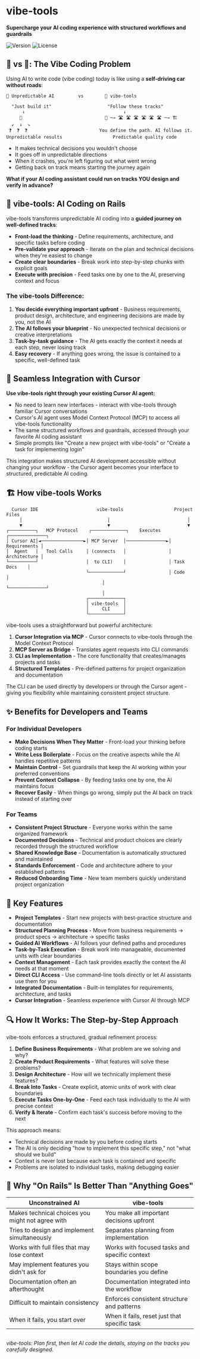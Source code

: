 # vibe-tools

**Supercharge your AI coding experience with structured workflows and guardrails**

 ![Version](https://img.shields.io/badge/version-0.1.0-blue.svg)
 ![License](https://img.shields.io/badge/license-MIT-green.svg)

## 🚗 vs 🚄: The Vibe Coding Problem

Using AI to write code (vibe coding) today is like using a **self-driving car without roads**:

```
🚗 Unpredictable AI         vs        🚄 vibe-tools
  
  "Just build it"                     "Follow these tracks"
      ↓                                     ↓
     🧠                               🧠 ─→ 🛣️ 🛣️ 🛣️ 🛣️ 🛣️ 🛣️ ─→ 🏗️
  ↙️  ↓  ↘️                         
 ❓  ❓  ❓                           You define the path. AI follows it.
Unpredictable results                   Predictable quality code
```

* It makes technical decisions you wouldn't choose
* It goes off in unpredictable directions
* When it crashes, you're left figuring out what went wrong
* Getting back on track means starting the journey again

**What if your AI coding assistant could run on tracks YOU design and verify in advance?**

## 🚄 vibe-tools: AI Coding on Rails

vibe-tools transforms unpredictable AI coding into a **guided journey on well-defined tracks**:

* **Front-load the thinking** - Define requirements, architecture, and specific tasks before coding
* **Pre-validate your approach** - Iterate on the plan and technical decisions when they're easiest to change
* **Create clear boundaries** - Break work into step-by-step chunks with explicit goals
* **Execute with precision** - Feed tasks one by one to the AI, preserving context and focus

### The vibe-tools Difference:



1. **You decide everything important upfront** - Business requirements, product design, architecture, and engineering decisions are made by you, not the AI
2. **The AI follows your blueprint** - No unexpected technical decisions or creative interpretations
3. **Task-by-task guidance** - The AI gets exactly the context it needs at each step, never losing track
4. **Easy recovery** - If anything goes wrong, the issue is contained to a specific, well-defined task

## 💫 Seamless Integration with Cursor

**Use vibe-tools right through your existing Cursor AI agent:**

* No need to learn new interfaces - interact with vibe-tools through familiar Cursor conversations
* Cursor's AI agent uses Model Context Protocol (MCP) to access all vibe-tools functionality
* The same structured workflows and guardrails, accessed through your favorite AI coding assistant
* Simple prompts like "Create a new project with vibe-tools" or "Create a task for implementing login"

This integration makes structured AI development accessible without changing your workflow - the Cursor agent becomes your interface to structured, predictable AI coding.

## 🏗️ How vibe-tools Works

```
  Cursor IDE                      vibe-tools                   Project Files
     │                                │                             │
     ▼                                ▼                             ▼
┌──────────┐   MCP Protocol    ┌─────────────┐    Executes    ┌──────────────┐
│ Cursor AI│◄────────────────►│ MCP Server  │───────────────►│ Requirements │
│  Agent   │   Tool Calls     │ (connects   │                │ Architecture │
└──────────┘                  │  to CLI)    │                │ Task Docs    │
                              └─────────────┘                │ Code         │
                                    │                        └──────────────┘
                                    │
                              ┌─────────────┐
                              │ vibe-tools  │
                              │     CLI     │
                              └─────────────┘
```

vibe-tools uses a straightforward but powerful architecture:



1. **Cursor Integration via MCP** - Cursor connects to vibe-tools through the Model Context Protocol
2. **MCP Server as Bridge** - Translates agent requests into CLI commands
3. **CLI as Implementation** - The core functionality that creates/manages projects and tasks
4. **Structured Templates** - Pre-defined patterns for project organization and documentation

The CLI can be used directly by developers or through the Cursor agent - giving you flexibility while maintaining consistent project structure.

## ✨ Benefits for Developers and Teams

### For Individual Developers

* **Make Decisions When They Matter** - Front-load your thinking before coding starts
* **Write Less Boilerplate** - Focus on the creative aspects while the AI handles repetitive patterns
* **Maintain Control** - Set guardrails that keep the AI working within your preferred conventions
* **Prevent Context Collapse** - By feeding tasks one by one, the AI maintains focus
* **Recover Easily** - When things go wrong, simply put the AI back on track instead of starting over

### For Teams

* **Consistent Project Structure** - Everyone works within the same organized framework
* **Documented Decisions** - Technical and product choices are clearly recorded through the structured workflow
* **Shared Knowledge Base** - Documentation is automatically structured and maintained
* **Standards Enforcement** - Code and architecture adhere to your established patterns
* **Reduced Onboarding Time** - New team members quickly understand project organization

## 🎯 Key Features

* **Project Templates** - Start new projects with best-practice structure and documentation
* **Structured Planning Process** - Move from business requirements → product specs → architecture → specific tasks
* **Guided AI Workflows** - AI follows your defined paths and procedures
* **Task-by-Task Execution** - Break work into manageable, documented units with clear boundaries
* **Context Management** - Each task provides exactly the context the AI needs at that moment
* **Direct CLI Access** - Use command-line tools directly or let AI assistants use them for you
* **Integrated Documentation** - Built-in templates for requirements, architecture, and tasks
* **Cursor Integration** - Seamless experience with Cursor AI through MCP

## 🔍 How It Works: The Step-by-Step Approach

vibe-tools enforces a structured, gradual refinement process:



1. **Define Business Requirements** - What problem are we solving and why?
2. **Create Product Requirements** - What features will solve these problems?
3. **Design Architecture** - How will we technically implement these features?
4. **Break Into Tasks** - Create explicit, atomic units of work with clear boundaries
5. **Execute Tasks One-by-One** - Feed each task individually to the AI with precise context
6. **Verify & Iterate** - Confirm each task's success before moving to the next

This approach means:

* Technical decisions are made by you before coding starts
* The AI is only deciding "how to implement this specific step," not "what should we build"
* Context is never lost because each task is contained and specific
* Problems are isolated to individual tasks, making debugging easier

## 🤔 Why "On Rails" Is Better Than "Anything Goes"

| Unconstrained AI | vibe-tools |
|----|----|
| Makes technical choices you might not agree with | You make all important decisions upfront |
| Tries to design and implement simultaneously | Separates planning from implementation |
| Works with full files that may lose context | Works with focused tasks and specific context |
| May implement features you didn't ask for | Stays within scope boundaries you define |
| Documentation often an afterthought | Documentation integrated into the workflow |
| Difficult to maintain consistency | Enforces consistent structure and patterns |
| When it fails, you start over | When it fails, reset just that specific task |

## 


*vibe-tools: Plan first, then let AI code the details, staying on the tracks you carefully designed.*
